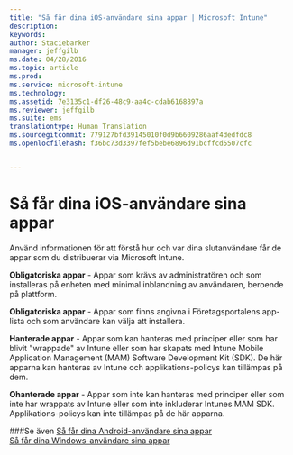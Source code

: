 ```yaml
---
title: "Så får dina iOS-användare sina appar | Microsoft Intune"
description: 
keywords: 
author: Staciebarker
manager: jeffgilb
ms.date: 04/28/2016
ms.topic: article
ms.prod: 
ms.service: microsoft-intune
ms.technology: 
ms.assetid: 7e3135c1-df26-48c9-aa4c-cdab6168897a
ms.reviewer: jeffgilb
ms.suite: ems
translationtype: Human Translation
ms.sourcegitcommit: 779127bfd39145010f0d9b6609286aaf4dedfdc8
ms.openlocfilehash: f36bc73d3397fef5bebe6896d91bcffcd5507cfc


---
```



# Så får dina iOS-användare sina appar

Använd informationen för att förstå hur och var dina slutanvändare får de appar som du distribuerar via Microsoft Intune. 

**Obligatoriska appar** - Appar som krävs av administratören och som installeras på enheten med minimal inblandning av användaren, beroende på plattform.

**Obligatoriska appar** - Appar som finns angivna i Företagsportalens app-lista och som användare kan välja att installera.

**Hanterade appar** - Appar som kan hanteras med principer eller som har blivit "wrappade" av Intune eller som har skapats med Intune Mobile Application Management (MAM) Software Development Kit (SDK). De här apparna kan hanteras av Intune och applikations-policys kan tillämpas på dem.

**Ohanterade appar** - Appar som inte kan hanteras med principer eller som inte har wrappats av Intune eller som inte inkluderar Intunes MAM SDK. Applikations-policys kan inte tillämpas på de här apparna.

###Se även
[Så får dina Android-användare sina appar](how-your-android-users-get-their-apps.md)</br>
[Så får dina Windows-användare sina appar](how-your-windows-users-get-their-apps.md)


<!--HONumber=Jun16_HO4-->


